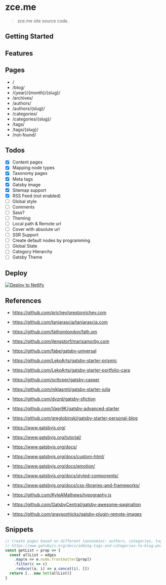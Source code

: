 # zce.me

> zce.me site source code.

## Getting Started

<!-- TODO -->

## Features

<!-- TODO -->

## Pages

- /
- /blog/
- /{year}/{month}/{slug}/
- /archives/
- /authors/
- /authors/{slug}/
- /categories/
- /categories/{slug}/
- /tags/
- /tags/{slug}/
- /not-found/

## Todos

- [x] Content pages
- [x] Mapping node types
- [x] Taxonomy pages
- [x] Meta tags
- [x] Gatsby image
- [x] Sitemap support
- [x] RSS Feed (not enabled)
- [ ] Global style
- [ ] Comments
- [ ] Sass?
- [ ] Theming
- [ ] Local path & Remote url
- [ ] Cover with absolute url
- [ ] SSR Support
- [ ] Create default nodes by programming
- [ ] Global State
- [ ] Category Hierarchy
- [ ] Gatsby Theme

## Deploy

[![Deploy to Netlify](https://www.netlify.com/img/deploy/button.svg)](https://app.netlify.com/start/deploy?repository=https://github.com/zce/zce.me)

## References

- https://github.com/prichey/prestonrichey.com
- https://github.com/taniarascia/taniarascia.com
- https://github.com/fathomlondon/fath.om
- https://github.com/jlengstorf/marisamorby.com
- https://github.com/fabe/gatsby-universal
- https://github.com/LekoArts/gatsby-starter-prismic
- https://github.com/LekoArts/gatsby-starter-portfolio-cara
- https://github.com/scttcper/gatsby-casper
- https://github.com/niklasmtj/gatsby-starter-julia
- https://github.com/dvzrd/gatsby-sfiction
- https://github.com/Vagr9K/gatsby-advanced-starter
- https://github.com/greglobinski/gatsby-starter-personal-blog

- https://www.gatsbyjs.org/
- https://www.gatsbyjs.org/tutorial/
- https://www.gatsbyjs.org/docs/
- https://www.gatsbyjs.org/docs/custom-html/
- https://www.gatsbyjs.org/docs/emotion/
- https://www.gatsbyjs.org/docs/styled-components/
- https://www.gatsbyjs.org/docs/css-libraries-and-frameworks/
- https://github.com/KyleAMathews/typography.js
- https://github.com/GatsbyCentral/gatsby-awesome-pagination
- https://github.com/graysonhicks/gatsby-plugin-remote-images

## Snippets

```js
// Create pages based on different taxonomies: authors, categories, tags
// https://www.gatsbyjs.org/docs/adding-tags-and-categories-to-blog-posts/
const getList = prop => {
  const allList = edges
    .map(e => e.node.frontmatter[prop])
    .filter(c => c)
    .reduce((a, i) => a.concat(i), [])
  return [...new Set(allList)]
}
```
